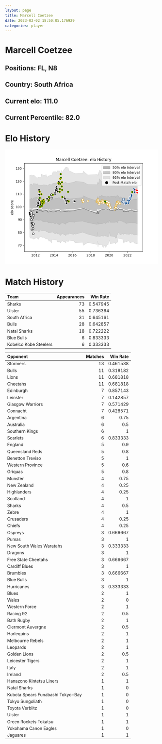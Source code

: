 ```yaml
---  
layout: page  
title: Marcell Coetzee  
date: 2023-02-02 18:50:05.176929  
categories: player  
---
```

# Marcell Coetzee

## Positions: FL, N8

## Country: South Africa

## Current elo: 111.0

## Current Percentile: 82.0

# Elo History


![elo history](history_MarcellCoetzee.png)
# Match History


| Team                  |   Appearances |   Win Rate |
|:----------------------|--------------:|-----------:|
| Sharks                |            73 |   0.547945 |
| Ulster                |            55 |   0.736364 |
| South Africa          |            31 |   0.645161 |
| Bulls                 |            28 |   0.642857 |
| Natal Sharks          |            18 |   0.722222 |
| Blue Bulls            |             6 |   0.833333 |
| Kobelco Kobe Steelers |             6 |   0.333333 |

| Opponent                          |   Matches |   Win Rate |
|:----------------------------------|----------:|-----------:|
| Stormers                          |        13 |   0.461538 |
| Bulls                             |        11 |   0.318182 |
| Lions                             |        11 |   0.681818 |
| Cheetahs                          |        11 |   0.681818 |
| Edinburgh                         |         7 |   0.857143 |
| Leinster                          |         7 |   0.142857 |
| Glasgow Warriors                  |         7 |   0.571429 |
| Connacht                          |         7 |   0.428571 |
| Argentina                         |         6 |   0.75     |
| Australia                         |         6 |   0.5      |
| Southern Kings                    |         6 |   1        |
| Scarlets                          |         6 |   0.833333 |
| England                           |         5 |   0.9      |
| Queensland Reds                   |         5 |   0.8      |
| Benetton Treviso                  |         5 |   1        |
| Western Province                  |         5 |   0.6      |
| Griquas                           |         5 |   0.8      |
| Munster                           |         4 |   0.75     |
| New Zealand                       |         4 |   0.25     |
| Highlanders                       |         4 |   0.25     |
| Scotland                          |         4 |   1        |
| Sharks                            |         4 |   0.5      |
| Zebre                             |         4 |   1        |
| Crusaders                         |         4 |   0.25     |
| Chiefs                            |         4 |   0.25     |
| Ospreys                           |         3 |   0.666667 |
| Pumas                             |         3 |   1        |
| New South Wales Waratahs          |         3 |   0.333333 |
| Dragons                           |         3 |   1        |
| Free State Cheetahs               |         3 |   0.666667 |
| Cardiff Blues                     |         3 |   1        |
| Brumbies                          |         3 |   0.666667 |
| Blue Bulls                        |         3 |   1        |
| Hurricanes                        |         3 |   0.333333 |
| Blues                             |         2 |   1        |
| Wales                             |         2 |   0        |
| Western Force                     |         2 |   1        |
| Racing 92                         |         2 |   0.5      |
| Bath Rugby                        |         2 |   1        |
| Clermont Auvergne                 |         2 |   0.5      |
| Harlequins                        |         2 |   1        |
| Melbourne Rebels                  |         2 |   1        |
| Leopards                          |         2 |   1        |
| Golden Lions                      |         2 |   0.5      |
| Leicester Tigers                  |         2 |   1        |
| Italy                             |         2 |   1        |
| Ireland                           |         2 |   0.5      |
| Hanazono Kintetsu Liners          |         1 |   1        |
| Natal Sharks                      |         1 |   0        |
| Kubota Spears Funabashi Tokyo-Bay |         1 |   0        |
| Tokyo Sungoliath                  |         1 |   0        |
| Toyota Verblitz                   |         1 |   0        |
| Ulster                            |         1 |   1        |
| Green Rockets Tokatsu             |         1 |   1        |
| Yokohama Canon Eagles             |         1 |   0        |
| Jaguares                          |         1 |   1        |